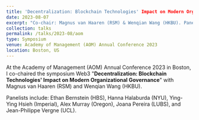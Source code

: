 ```yaml
---
title: 'Decentralization: Blockchain Technologies' Impact on Modern Organizational Governance'
date: 2023-08-07
excerpt: "Co-chair: Magnus van Haaren (RSM) & Wenqian Wang (HKBU). Panelist: Ethan Bernstein (HBS), Hanna Halaburda (NYU), Ying-Ying Hsieh (Imperial), Alex Murray (Oregon), Joana Pereira (LUBS), and Jean-Philippe Vergne (UCL)."
collection: talks
permalink: /talks/2023-08/aom
type: Symposium
venue: Academy of Management (AOM) Annual Conference 2023
location: Boston, US
---
```


At the Academy of Management (AOM) Annual Conference 2023 in Boston, I co-chaired the symposium Web3 "**Decentralization: Blockchain Technologies' Impact on Modern Organizational Governance**" with Magnus van Haaren (RSM) and Wenqian Wang (HKBU). 

Panelists include: Ethan Bernstein (HBS), Hanna Halaburda (NYU), Ying-Ying Hsieh (Imperial), Alex Murray (Oregon), Joana Pereira (LUBS), and Jean-Philippe Vergne (UCL).